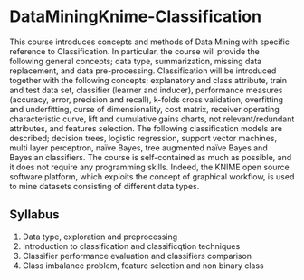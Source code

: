 # DataMiningKnime-Classification
This course introduces concepts and methods of Data Mining with specific reference to Classification. In particular, the course will provide the following general concepts; data type, summarization, missing data replacement, and data pre-processing. Classification will be introduced together with the following concepts; explanatory and class attribute, train and test data set, classifier (learner and inducer), performance measures (accuracy, error, precision and recall), k-folds cross validation, overfitting and underfitting, curse of dimensionality, cost matrix, receiver operating characteristic curve, lift and cumulative gains charts, not relevant/redundant attributes, and features selection. The following classification models are described; decision trees, logistic regression, support vector machines, multi layer perceptron, naïve Bayes, tree augmented naïve Bayes and Bayesian classifiers. The course is self-contained as much as possible, and it does not require any programming skills. Indeed, the KNIME open source software platform, which exploits the concept of graphical workflow, is used to mine datasets consisting of different data types.


## Syllabus

1. Data type, exploration and preprocessing
2. Introduction to classification and classificqtion techniques
3. Classifier performance evaluation and classifiers comparison
4. Class imbalance problem, feature selection and non binary class
